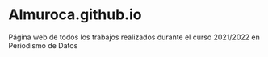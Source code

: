 # Almuroca.github.io
Página web de todos los trabajos realizados durante el curso 2021/2022 en Periodismo de Datos
